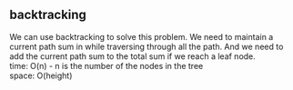 ## backtracking
We can use backtracking to solve this problem. We need to maintain a current path sum in while traversing through all the path. And we need to add the current path sum to the total sum if we reach a leaf node.<br>
time: O(n) - n is the number of the nodes in the tree<br>
space: O(height)